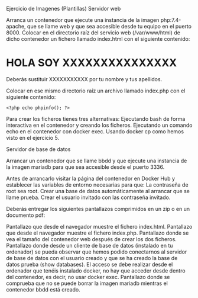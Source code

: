 Ejercicio de Imagenes (Plantillas)
Servidor web

Arranca un contenedor que ejecute una instancia de la imagen php:7.4-apache, que se llame web y que sea accesible desde tu equipo en el puerto 8000.
Colocar en el directorio raíz del servicio web (/var/www/html) de dicho contenedor un fichero llamado index.html con el siguiente contenido:

<h1>HOLA SOY XXXXXXXXXXXXXXX</h1>

Deberás sustituir XXXXXXXXXXX por tu nombre y tus apellidos.

Colocar en ese mismo directorio raíz un archivo llamado index.php con el siguiente contenido:

    <?php echo phpinfo(); ?>

Para crear los ficheros tienes tres alternativas:
        Ejecutando bash de forma interactiva en el contenedor y creando los ficheros.
        Ejecutando un comando echo en el contenedor con docker exec.
        Usando docker cp como hemos visto en el ejercicio 5.

Servidor de base de datos

Arrancar un contenedor que se llame bbdd y que ejecute una instancia de la imagen mariadb para que sea accesible desde el puerto 3336.

Antes de arrancarlo visitar la página del contenedor en Docker Hub y establecer las variables de entorno necesarias para que:
        La contraseña de root sea root.
        Crear una base de datos automáticamente al arrancar que se llame prueba.
        Crear el usuario invitado con las contraseña invitado.

Deberás entregar los siguientes pantallazos comprimidos en un zip o en un documento pdf:

Pantallazo que desde el navegador muestre el fichero index.html.
Pantallazo que desde el navegador muestre el fichero index.php.
Pantallazo donde se vea el tamaño del contenedor web después de crear los dos ficheros.
Pantallazo donde desde un cliente de base de datos (instalado en tu ordenador) se pueda observar que hemos podido conectarnos al servidor de base de datos con el usuario creado y que se ha creado la base de datos prueba (show databases). El acceso se debe realizar desde el ordenador que tenéis instalado docker, no hay que acceder desde dentro del contenedor, es decir, no usar docker exec.
Pantallazo donde se comprueba que no se puede borrar la imagen mariadb mientras el contenedor bbdd está creado.
